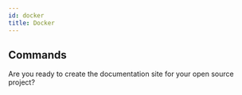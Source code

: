 ```yaml
---
id: docker
title: Docker
---
```


## Commands

Are you ready to create the documentation site for your open source project?
